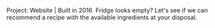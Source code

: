 Project: Website | Built in 2016  Fridge looks empty? Let's see if we can recommend a recipe with the available ingredients at your disposal.
